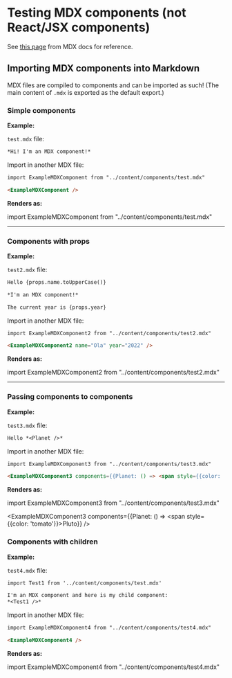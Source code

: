# Testing MDX components (not React/JSX components)

See [this page](https://mdxjs.com/docs/using-mdx/) from MDX docs for reference.

## Importing MDX components into Markdown

MDX files are compiled to components and can be imported as such!
(The main content of `.mdx` is exported as the default export.)

### Simple components

**Example:**

`test.mdx` file:

```md
*Hi! I'm an MDX component!*
```
Import in another MDX file:

```md
import ExampleMDXComponent from "../content/components/test.mdx"

<ExampleMDXComponent />
```

**Renders as:**

import ExampleMDXComponent from "../content/components/test.mdx"

<ExampleMDXComponent />

---

### Components with props

**Example:**

`test2.mdx` file:

```md
Hello {props.name.toUpperCase()}

*I'm an MDX component!*

The current year is {props.year}
```

Import in another MDX file:

```md
import ExampleMDXComponent2 from "../content/components/test2.mdx"

<ExampleMDXComponent2 name="Ola" year="2022" />
```

**Renders as:**

import ExampleMDXComponent2 from "../content/components/test2.mdx"

<ExampleMDXComponent2 name="Ola" year="2022" />

---

### Passing components to components

**Example:**

`test3.mdx` file:

```md
Hello *<Planet />*
```

Import in another MDX file:

```md
import ExampleMDXComponent3 from "../content/components/test3.mdx"

<ExampleMDXComponent3 components={{Planet: () => <span style={{color: 'tomato'}}>Pluto</span>}} />
```

**Renders as:**

import ExampleMDXComponent3 from "../content/components/test3.mdx"

<ExampleMDXComponent3 components={{Planet: () => <span style={{color: 'tomato'}}>Pluto</span>}} />

### Components with children

**Example:**

`test4.mdx` file:

```md
import Test1 from '../content/components/test.mdx'

I'm an MDX component and here is my child component:
*<Test1 />*
```

Import in another MDX file:

```md
import ExampleMDXComponent4 from "../content/components/test4.mdx"

<ExampleMDXComponent4 />
```

**Renders as:**

import ExampleMDXComponent4 from "../content/components/test4.mdx"

<ExampleMDXComponent4 />
